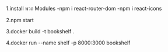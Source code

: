 1.install พวก Modules
-npm i react-router-dom
-npm i react-icons

2.npm start

3.docker build -t bookshelf .

4.docker run --name shelf -p 8000:3000 bookshelf
